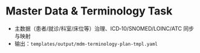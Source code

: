 # Master Data & Terminology Task

- 主数据（患者/就诊/科室/床位等）治理、ICD‑10/SNOMED/LOINC/ATC 同步与映射
- 输出：`templates/output/mdm-terminology-plan-tmpl.yaml`
